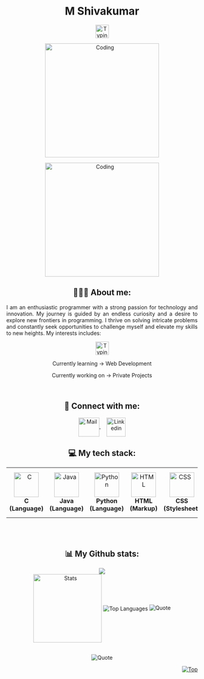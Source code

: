<h1 align="center">M Shivakumar</h1>
<p align="center"> 
   <img src="https://readme-typing-svg.demolab.com?font=Roboto+Slab&color=%237E3ACE&size=30&center=true&vCenter=true&width=450&duration=1500&pause=1000&lines=Student;" width="auto" height="35" alt="Typing"/>
</p>
<p align="center">
  <img src="https://res.cloudinary.com/dry07iyvo/image/upload/v1735366890/coding_utrxxa.gif" width="300" height="auto" alt="Coding"/>
</p>
<p align="center">
  <img src="https://res.cloudinary.com/dry07iyvo/image/upload/v1735366890/coding_utrxxa.gif" width="300" height="auto" alt="Coding"/>
</p>
<h2 align="center">👨🏻‍💻 About me:</h2>
<p align="justify">I am an enthusiastic programmer with a strong passion for technology and innovation. My journey is guided by an endless curiosity and a desire to explore new frontiers in programming. I thrive on solving intricate problems and constantly seek opportunities to challenge myself and elevate my skills to new heights. My interests includes:</p>
<p align="center">
   <img src="https://readme-typing-svg.demolab.com?font=Roboto+Slab&color=%237E3ACE&size=30&center=true&vCenter=true&width=450&duration=1500&pause=1000&lines=Artificial+Intelligence;Machine+Learning;Data+Science" width="auto" height="35" alt="Typing"/>
</p>
<p align="center">Currently learning -> Web Development</p>
<p align="center">Currently working on -> Private Projects</p>
<br>
<h2 align="center">🔗 Connect with me:</h2>
<p align="center">
  <a href="mailto:shivakumarmulimani08@gmail.com">
    <img align="center" src="https://cdn.worldvectorlogo.com/logos/official-gmail-icon-2020-.svg" width="55" height="50" alt="Mail" />
  </a>
  &nbsp;&nbsp;&nbsp;
  <a href="https://www.linkedin.com/in/m-shivakumar-498b07350/">
    <img align="center" src="https://cdn.worldvectorlogo.com/logos/linkedin-icon-3.svg" width="50" height="50" alt="Linkedin"/>
  </a>
</p>
<h2 align="center">💻 My tech stack:</h2>
<table align="center">
<tr>
   <td align="center"><img src="https://cdn.worldvectorlogo.com/logos/c-1.svg" width="65" height="65" alt="C"/><br><b>C (Language)</b></td>
   <td align="center"><img src="https://cdn.worldvectorlogo.com/logos/java-14.svg" width="65" height="65" alt="Java"/><br><b>Java (Language)</b></td>
   <td align="center"><img src="https://cdn.worldvectorlogo.com/logos/python-5.svg" width="65" height="65" alt="Python"/><br><b>Python (Language)</b></td>
   <td align="center"><img src="https://cdn.worldvectorlogo.com/logos/html-1.svg" width="65" height="65" alt="HTML"/><br><b>HTML (Markup)</b></td>
   <td align="center"><img src="https://cdn.worldvectorlogo.com/logos/css-3.svg" width="65" height="65" alt="CSS"/><br><b>CSS (Stylesheet)</b></td>
   <td align="center"><img src="https://cdn.worldvectorlogo.com/logos/logo-javascript.svg" width="65" height="65" alt="JavaScript"/><br><b>JavaScript (Language)</b></td>
   <td align="center"><img src="https://cdn.worldvectorlogo.com/logos/react-1.svg" width="65" height="65" alt="React"/><br><b>React JS (Library)</b></td>
   <td align="center"><img src="https://cdn.worldvectorlogo.com/logos/nodejs-icon.svg" width="65" height="65" alt="NodeJS"/><br><b>Node JS (Runtime)</b></td>
   <td align="center"><img src="https://cdn.worldvectorlogo.com/logos/mongodb-icon-1-1.svg" width="65" height="65" alt="MongoDB"/><br><b>MongoDB (Database)</b></td>
</tr>
</table>
<br>
</div>
<br>
<h2 align="center">📊 My Github stats:</h2>
<div align=center>
  <img src="https://github-profile-trophy.vercel.app/?username=Shiva-0822&theme=radical&no-frame=false&no-bg=true&margin-w=4"/>
</div>
<div align="center">
  <img align="center" src="http://github-profile-summary-cards.vercel.app/api/cards/stats?username=Shiva-0822&theme=transparent" height="180em" alt="Stats"/>
  <img align="center" src="https://github-readme-stats.vercel.app/api/top-langs?username=Shiva-0822&hide_border=true&no-bg=true&no-frame=true&layout=compact&theme=transparent&langs_count=8&hide=jupyter%20notebook,css" alt="Top Languages"/>
     <img src="https://leetcard.jacoblin.cool/Shivakumar-0822?ext=contest" alt="Quote"/>
</div>
<br>
<p align="center">
  <img src="https://quotes-github-readme.vercel.app/api?type=horizontal&theme=radical" alt="Quote"/>
</p>

<p align="right"><a href="#"><img src="https://img.shields.io/static/v1?label&message=Navigate+to+Top&color=0b6ab3&style=flat&logo" alt="Top" /></a></p>

